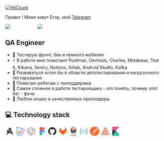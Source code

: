 [![HitCount](https://komarev.com/ghpvc/?username=Suop2&label=Profile%20views&color=60dae2&style=flat)](https://github.com/Suop2)


Привет ! Меня зовут Егор, мой <a href="https://t.me/eggorqa"> Telegram </a>
       


<img align="right" width="400" src="https://media3.giphy.com/media/v1.Y2lkPTc5MGI3NjExejAzajcyNTQ2aHR2eHFlem5rdzJpN3EzcnBrNG00azJsMGQwbGY2NSZlcD12MV9pbnRlcm5hbF9naWZfYnlfaWQmY3Q9Zw/zzD83Y042i0b9kN22B/giphy.gif"/>

  <img src="steck/wave.gif" width="40px">
  
  
  
  ##  QA Engineer
  
- 🔭 Тестирую фронт, бек и немного мобилки
- ⚡ В работе мне помогают Postman, Devtools, Charles, Metabase, Test It, Kibana, Sentry, Notions, Gitlab, Android Studio, Kafka
- 🌱 Развиваться хотел бы в области автотестирования и нагрузочного тестирования
- 👯 Помогаю ребятам с техподдержки
- 🤔 Самое сложное в работе тестировщика - это понять, почему этот баг - фича
- 💞️ Люблю кошек и качественные прелоадеры


## 💻 Technology stack


<img width="6%" title="Android Studio.svg" src="https://github.com/Suop2/steck/blob/main/Android%20Studio.svg">  <img width="6%" title="Charles.svg" src="https://github.com/Suop2/steck/blob/main/Charles.svg"> <img width="6%" title="Devtools.svg" src="https://github.com/Suop2/steck/blob/main/Devtools.svg">   <img width="6%" title="Figma.svg" src="https://github.com/Suop2/steck/blob/main/Figma.svg">   <img width="6%" title="GitHub.svg" src="https://github.com/Suop2/steck/blob/main/GitHub.svg">   <img width="6%" title="GitLab.svg" src="https://github.com/Suop2/steck/blob/main/GitLab.svg">    <img width="6%" title="Jenkins.svg" src="https://github.com/Suop2/steck/blob/main/Jenkins.svg">   <img width="6%" title="Metabase.svg" src="https://github.com/Suop2/steck/blob/main/Metabase.svg">  <img width="6%" title="Postman.svg" src="https://github.com/Suop2/steck/blob/main/Postman.svg">   <img width="6%" title="Sentry.svg" src="https://github.com/Suop2/steck/blob/main/Sentry.svg">    <img width="6%" title="Kibana.svg" src="https://github.com/Suop2/steck/blob/main/Kibana.svg">    
